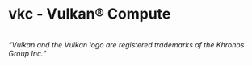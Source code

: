 # vkc - Vulkan® Compute



<br/>*“Vulkan and the Vulkan logo are registered trademarks of the Khronos Group Inc.”*